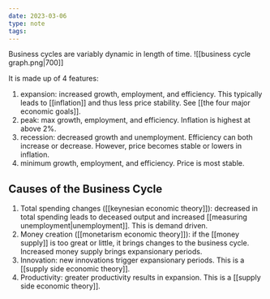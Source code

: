 ```yaml
---
date: 2023-03-06
type: note
tags: 
---
```


Business cycles are variably dynamic in length of time.
![[business cycle graph.png|700]]

It is made up of 4 features:
1. expansion: increased growth, employment, and efficiency. This typically leads to [[inflation]] and thus less price stability. See [[the four major economic goals]].
2. peak: max growth, employment, and efficiency. Inflation is highest at above 2%.
3. recession: decreased growth and unemployment. Efficiency can both increase or decrease. However, price becomes stable or lowers in inflation.
4. minimum growth, employment, and efficiency. Price is most stable.

## Causes of the Business Cycle
1. Total spending changes ([[keynesian economic theory]]): decreased in total spending leads to deceased output and increased [[measuring unemployment|unemployment]]. This is demand driven.
2. Money creation ([[monetarism economic theory]]): if the [[money supply]] is too great or little, it brings changes to the business cycle. Increased money supply brings expansionary periods.
3. Innovation: new innovations trigger expansionary periods. This is a [[supply side economic theory]].
4. Productivity: greater productivity results in expansion. This is a [[supply side economic theory]].
